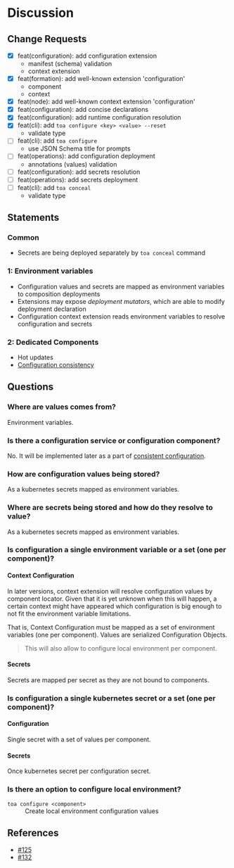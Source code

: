 # Discussion

## Change Requests

- [x] feat(configuration): add configuration extension
    - manifest (schema) validation
    - context extension
- [x] feat(formation): add well-known extension 'configuration'
    - component
    - context
- [x] feat(node): add well-known context extension 'configuration'
- [x] feat(configuration): add concise declarations
- [x] feat(configuration): add runtime configuration resolution
- [x] feat(cli): add `toa configure <key> <value> --reset`
    - validate type
- [ ] feat(cli): add `toa configure`
    - use JSON Schema title for prompts
- [ ] feat(operations): add configuration deployment
    - annotations (values) validation
- [ ] feat(configuration): add secrets resolution
- [ ] feat(operations): add secrets deployment
- [ ] feat(cli): add `toa conceal`
    - validate type

## Statements

### Common

- Secrets are being deployed separately by `toa conceal` command

### 1: Environment variables

- Configuration values and secrets are mapped as environment variables to composition deployments
- Extensions may expose *deployment mutators*, which are able to modify deployment declaration
- Configuration context extension reads environment variables to resolve configuration and secrets

### 2: Dedicated Components

- Hot updates
- [Configuration consistency](consistency.md)

## Questions

### Where are values comes from?

Environment variables.

### Is there a configuration service or configuration component?

No. It will be implemented later as a part of [consistent configuration](consistency.md).

### How are configuration values being stored?

As a kubernetes secrets mapped as environment variables.

### Where are secrets being stored and how do they resolve to value?

As a kubernetes secrets mapped as environment variables.

### Is configuration a single environment variable or a set (one per component)?

#### Context Configuration

In later versions, context extension will resolve configuration values by component locator. Given
that it is yet
unknown when this will happen, a certain context might have appeared which configuration is big
enough to not fit the
environment variable limitations.

That is, Context Configuration must be mapped as a set of environment variables (one per component).
Values are
serialized Configuration Objects.

> This will also allow to configure local environment per component.

#### Secrets

Secrets are mapped per secret as they are not bound to components.

### Is configuration a single kubernetes secret or a set (one per component)?

#### Configuration

Single secret with a set of values per component.

#### Secrets

Once kubernetes secret per configuration secret.

### Is there an option to configure local environment?

<dl>
<dt><code>toa configure &lt;component&gt;</code></dt>
<dd>Create local environment configuration values</dd>
</dl>

## References

- [#125](https://github.com/toa-io/toa/issues/125)
- [#132](https://github.com/toa-io/toa/issues/132)
